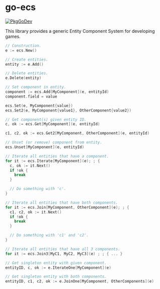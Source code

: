 # go-ecs

[![PkgGoDev](https://pkg.go.dev/badge/github.com/jabolopes/go-ecs)](https://pkg.go.dev/github.com/jabolopes/go-ecs)

This library provides a generic Entity Component System for developing
games.

```go
// Construction.
e := ecs.New()

// Create entities.
entity := e.Add()

// Delete entities.
e.Delete(entity)

// Set component in entity.
component := ecs.Add[MyComponent](e, entityId)
component.field = value

ecs.Set(e, MyComponent{value})
ecs.Set2(e, MyComponent{value1}, OtherComponent{value2})

// Get component(s) given entity ID.
c, ok := ecs.Get[MyComponent](e, entityId)

c1, c2, ok := ecs.Get2[MyComponent, OtherComponent](e, entityId)

// Unset (or remove) component from entity.
ecs.Unset[MyComponent](e, entityId)

// Iterate all entities that have a component.
for it := ecs.Iterate[MyComponent](e); ; {
  c, ok := it.Next()
  if !ok {
    break
  }

  // Do something with 'c'.
}

// Iterate all entities that have both components.
for it := ecs.Join[MyComponent, OtherComponent](e); ; {
  c1, c2, ok := it.Next()
  if !ok {
    break
  }

  // Do something with 'c1' and 'c2'.
}

// Iterate all entities that have all 3 components.
for it := ecs.Join3[MyC1, MyC2, MyC3](e) ; ; { ... }

// Get singleton entity with given component.
entityID, c, ok := e.IterateOne[MyComponent](e)

// Get singleton entity with both components.
entityID, c1, c2, ok := e.JoinOne[MyComponent, OtherComponents](e)
```
